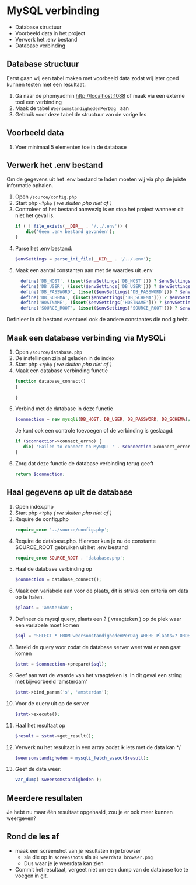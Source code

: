 # MySQL verbinding

- Database structuur
- Voorbeeld data in het project
- Verwerk het .env bestand
- Database verbinding

## Database structuur
Eerst gaan wij een tabel maken met voorbeeld data zodat wij later goed kunnen testen met een resultaat.
1. Ga naar de phpmyadmin [http://localhost:1088](http://localhost:1088) of maak via een externe tool een verbinding
2. Maak de tabel `WeersomstandighedenPerDag ` aan
3. Gebruik voor deze tabel de structuur van de vorige les

## Voorbeeld data
1. Voer minimaal 5 elementen toe in de database

## Verwerk het .env bestand
Om de gegevens uit het .env bestand te laden moeten wij via php de juiste informatie ophalen.
1. Open `/source/config.php`
2. Start php `<?php` *( we sluiten php niet af )*
3. Controleer of het bestand aanwezig is en stop het project wanneer dit niet het geval is.
    ```php
    if ( ! file_exists(__DIR__ . '/../.env')) {
        die('Geen .env bestand gevonden');
    }
    ```
4. Parse het .env bestand:
    ```php
    $envSettings = parse_ini_file(__DIR__ . '/../.env');
    ```
5. Maak een aantal constanten aan met de waardes uit .env 
    ```php
      define('DB_HOST', (isset($envSettings['DB_HOST'])) ? $envSettings['DB_HOST'] : 'mariadb');
      define('DB_USER', (isset($envSettings['DB_USER'])) ? $envSettings['DB_USER'] : 'username');
      define('DB_PASSWORD', (isset($envSettings['DB_PASSWORD'])) ? $envSettings['DB_PASSWORD'] : 'pass');
      define('DB_SCHEMA', (isset($envSettings['DB_SCHEMA'])) ? $envSettings['DB_SCHEMA'] : 'mijndatabase');
      define('HOSTNAME', (isset($envSettings['HOSTNAME'])) ? $envSettings['HOSTNAME'] : 'http://localhost');
      define('SOURCE_ROOT', (isset($envSettings['SOURCE_ROOT'])) ? $envSettings['SOURCE_ROOT'] : '/var/www/html/');
    ```
Definieer in dit bestand eventueel ook de andere constantes die nodig hebt.

## Maak een database verbinding via MySQLi
1. Open `/source/database.php`
2. De instellingen zijn al geladen in de index
3. Start php `<?php` *( we sluiten php niet af )*
4. Maak een database verbinding functie
    ```php
   function database_connect()
   {
      
   }
   ``` 
4. Verbind met de database in deze functie
    ```php 
   $connection = new mysqli(DB_HOST, DB_USER, DB_PASSWORD, DB_SCHEMA); 
   ```
   Je kunt ook een controle toevoegen of de verbinding is geslaagd:
   ```php
   if ($connection->connect_errno) {
      die( 'Failed to connect to MySQL: ' . $connection->connect_error );
   }
   ```
5. Zorg dat deze functie de database verbinding terug geeft
   ```php
   return $connection;
   ```

## Haal gegevens op uit de database
1. Open index.php
3. Start php `<?php` *( we sluiten php niet af )*
4. Require de config.php
   ```php 
   require_once '../source/config.php';
   ```
5. Require de database.php. Hiervoor kun je nu de constante SOURCE_ROOT gebruiken uit het .env bestand
   ```php 
   require_once SOURCE_ROOT . 'database.php';
   ```
6. Haal de database verbinding op
   ```php
   $connection = database_connect();
   ```
7. Maak een variabele aan voor de plaats, dit is straks een criteria om data op te halen.
   ```php
   $plaats = 'amsterdam';
   ```
8. Defineer de mysql query, plaats een ? ( vraagteken ) op de plek waar een variabele moet komen
    ```php 
    $sql = 'SELECT * FROM weersomstandighedenPerDag WHERE Plaats=? ORDER BY Datum'; 
    ```
6. Bereid de query voor zodat de database server weet wat er aan gaat komen
    ```php
    $stmt = $connection->prepare($sql);
   ```
7. Geef aan wat de waarde van het vraagteken is. In dit geval een string met bijvoorbeeld 'amsterdam'
    ```php
   $stmt->bind_param('s', 'amsterdam');
    ```
8. Voor de query uit op de server
    ```php
    $stmt->execute();
    ```
9. Haal het resultaat op
    ```php
    $result = $stmt->get_result();
    ```
10. Verwerk nu het resultaat in een array zodat ik iets met de data kan */
    ```php
    $weersomstandigheden = mysqli_fetch_assoc($result);
    ```
11. Geef de data weer:
    ```php
    var_dump( $weersomstandigheden );
    ```

## Meerdere resultaten
Je hebt nu maar één resultaat opgehaald, zou je er ook meer kunnen weergeven?

## Rond de les af
- maak een screenshot van je resultaten in je browser
  - sla die op in `screenshots` als `08 weerdata browser.png`   
  - Dus waar je je weerdata kan zien
- Commit het resultaat, vergeet niet om een dump van de database toe te voegen in git.
